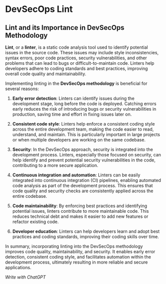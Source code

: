 # DevSecOps Lint

## Lint and its Importance in DevSecOps Methodology

**Lint**, or a **linter**, is a static code analysis tool used to identify potential issues in the source code. These issues may include style inconsistencies, syntax errors, poor code practices, security vulnerabilities, and other problems that can lead to bugs or difficult-to-maintain code. Linters help developers adhere to coding standards and best practices, improving overall code quality and maintainability.

Implementing linting in the **DevSecOps methodology** is beneficial for several reasons:

1. **Early error detection**: Linters can identify issues during the development stage, long before the code is deployed. Catching errors early reduces the risk of introducing bugs or security vulnerabilities in production, saving time and effort in fixing issues later on.

2. **Consistent code style**: Linters help enforce a consistent coding style across the entire development team, making the code easier to read, understand, and maintain. This is particularly important in large projects or when multiple developers are working on the same codebase.

3. **Security**: In the DevSecOps approach, security is integrated into the development process. Linters, especially those focused on security, can help identify and prevent potential security vulnerabilities in the code, contributing to a more secure application.

4. **Continuous integration and automation**: Linters can be easily integrated into continuous integration (CI) pipelines, enabling automated code analysis as part of the development process. This ensures that code quality and security checks are consistently applied across the entire codebase.

5. **Code maintainability**: By enforcing best practices and identifying potential issues, linters contribute to more maintainable code. This reduces technical debt and makes it easier to add new features or refactor existing code.

6. **Developer education**: Linters can help developers learn and adopt best practices and coding standards, improving their coding skills over time.

In summary, incorporating linting into the DevSecOps methodology improves code quality, maintainability, and security. It enables early error detection, consistent coding style, and facilitates automation within the development process, ultimately resulting in more reliable and secure applications.



*Write with ChatGPT*